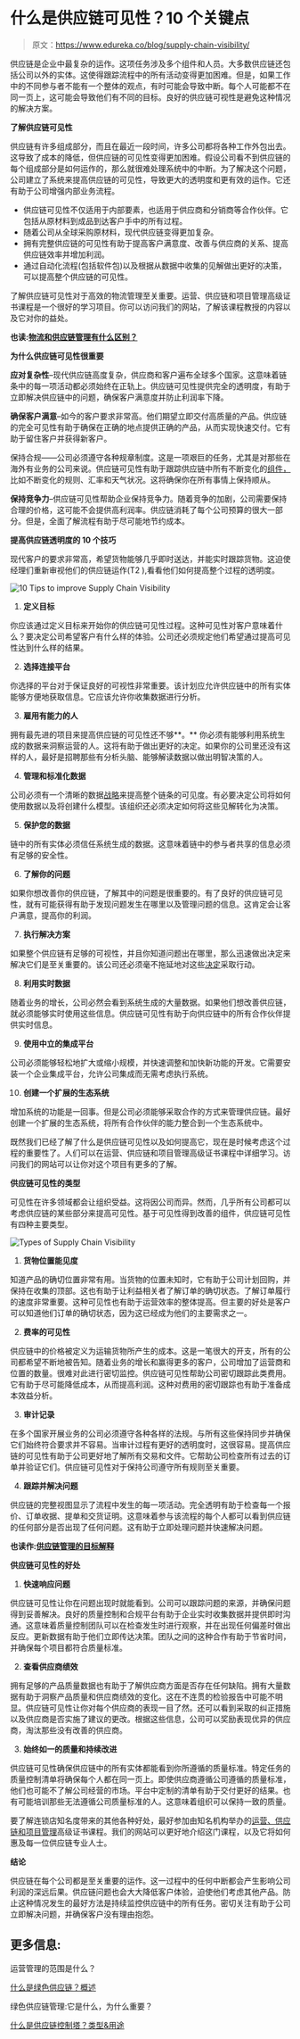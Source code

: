 # 什么是供应链可见性？10 个关键点

> 原文：<https://www.edureka.co/blog/supply-chain-visibility/>

供应链是企业中最复杂的运作。这项任务涉及多个组件和人员。大多数供应链还包括公司以外的实体。这使得跟踪流程中的所有活动变得更加困难。但是，如果工作中的不同参与者不能有一个整体的观点，有时可能会导致中断。每个人可能都不在同一页上，这可能会导致他们有不同的目标。良好的供应链可视性是避免这种情况的解决方案。

**了解供应链可见性**

供应链有许多组成部分，而且在最近一段时间，许多公司都将各种工作外包出去。这导致了成本的降低，但供应链的可见性变得更加困难。假设公司看不到供应链的每个组成部分是如何运作的，那么就很难处理系统中的中断。为了解决这个问题，公司建立了系统来提高供应链的可见性，导致更大的透明度和更有效的运作。它还有助于公司增强内部业务流程。

*   供应链可见性不仅适用于内部要素，也适用于供应商和分销商等合作伙伴。它包括从原材料到成品到达客户手中的所有过程。
*   随着公司从全球采购原材料，现代供应链变得更加复杂。
*   拥有完整供应链的可见性有助于提高客户满意度、改善与供应商的关系、提高供应链效率并增加利润。
*   通过自动化流程(包括软件包)以及根据从数据中收集的见解做出更好的决策，可以提高整个供应链的可见性。

了解供应链可见性对于高效的物流管理至关重要。运营、供应链和项目管理高级证书课程是一个很好的学习项目。你可以访问我们的网站，了解该课程教授的内容以及它对你的益处。

**也读:[物流和供应链管理有什么区别？](https://www.edureka.co/blog/difference-between-logistics-and-supply-chain-management/)**

**为什么供应链可见性很重要**

**应对复杂性**–现代供应链高度复杂，供应商和客户遍布全球多个国家。这意味着链条中的每一项活动都必须始终在正轨上。供应链可见性提供完全的透明度，有助于立即解决供应链中的问题，确保客户满意度并防止利润率下降。

**确保客户满意**–如今的客户要求非常高。他们期望立即交付高质量的产品。供应链的完全可见性有助于确保在正确的地点提供正确的产品，从而实现快速交付。它有助于留住客户并获得新客户。

保持合规——公司必须遵守各种规章制度。这是一项艰巨的任务，尤其是对那些在海外有业务的公司来说。供应链可见性有助于跟踪供应链中所有不断变化的[组件，](https://www.edureka.co/blog/components-of-supply-chain-management/)比如不断变化的规则、汇率和天气状况。这将确保你在所有事情上保持顺从。

**保持竞争力**–供应链可见性帮助企业保持竞争力。随着竞争的加剧，公司需要保持合理的价格，这可能不会提供高利润率。供应链消耗了每个公司预算的很大一部分。但是，全面了解流程有助于尽可能地节约成本。

**提高供应链透明度的 10 个技巧**

现代客户的要求非常高，希望货物能够几乎即时送达，并能实时跟踪货物。这迫使经理们重新审视他们的供应链运作(T2 ),看看他们如何提高整个过程的透明度。

![10 Tips to improve Supply Chain Visibility](img/8ae88c45c44a481ba3df9779f8c98941.png)

1.  **定义目标**

你应该通过定义目标来开始你的供应链可见性过程。这种可见性对客户意味着什么？要决定公司希望客户有什么样的体验。公司还必须规定他们希望通过提高可见性达到什么样的结果。

2.  **选择连接平台**

你选择的平台对于保证良好的可视性非常重要。该计划应允许供应链中的所有实体能够方便地获取信息。它应该允许你收集数据进行分析。

3.  **雇用有能力的人**

拥有最先进的项目来提高供应链的可见性还不够**。** 你必须有能够利用系统生成的数据来洞察运营的人。这将有助于做出更好的决定。如果你的公司里还没有这样的人，最好是招聘那些有分析头脑、能够解读数据以做出明智决策的人。

4.  **管理和标准化数据**

公司必须有一个清晰的数据[战略](https://www.edureka.co/blog/how-to-formulate-advanced-supply-chain-strategy/)来提高整个链条的可见度。有必要决定公司将如何使用数据以及将创建什么模型。该组织还必须决定如何将这些见解转化为决策。

5.  **保护您的数据**

链中的所有实体必须信任系统生成的数据。这意味着链中的参与者共享的信息必须有足够的安全性。

6.  **了解你的问题**

如果你想改善你的供应链，了解其中的问题是很重要的。有了良好的供应链可见性，就有可能获得有助于发现问题发生在哪里以及管理问题的信息。这肯定会让客户满意，提高你的利润。

7.  **执行解决方案**

如果整个供应链有足够的可视性，并且你知道问题出在哪里，那么迅速做出决定来解决它们是至关重要的。该公司还必须毫不拖延地对这些[决定](https://www.edureka.co/blog/major-decision-areas-in-supply-chain-management/)采取行动。

8.  **利用实时数据**

随着业务的增长，公司必然会看到系统生成的大量数据。如果他们想改善供应链，就必须能够实时使用这些信息。供应链可见性有助于向供应链中的所有合作伙伴提供实时信息。

9.  **使用中立的集成平台**

公司必须能够轻松地扩大或缩小规模，并快速调整和加快新功能的开发。它需要安装一个企业集成平台，允许公司集成而无需考虑执行系统。

10.  **创建一个扩展的生态系统**

增加系统的功能是一回事。但是公司必须能够采取合作的方式来管理供应链。最好创建一个扩展的生态系统，将所有合作伙伴的能力整合到一个生态系统中。

既然我们已经了解了什么是供应链可见性以及如何提高它，现在是时候考虑这个过程的重要性了。人们可以在运营、供应链和项目管理高级证书课程中详细学习。访问我们的网站可以让你对这个项目有更多的了解。

**供应链可见性的类型**

可见性在许多领域都会让组织受益。这将因公司而异。然而，几乎所有公司都可以考虑供应链的某些部分来提高可见性。基于可见性得到改善的组件，供应链可见性有四种主要类型。

![Types of Supply Chain Visibility](img/35fbb980a413e1234b6fbcbab20db4d6.png)

1.  **货物位置能见度**

知道产品的确切位置非常有用。当货物的位置未知时，它有助于公司计划回购，并保持在收集的顶部。这也有助于让利益相关者了解订单的确切状态。了解订单履行的速度非常重要。这种可见性也有助于运营效率的整体提高。但主要的好处是客户可以知道他们订单的确切状态，因为这已经成为他们的主要需求之一。

2.  **费率的可见性**

供应链中的价格被定义为运输货物所产生的成本。这是一笔很大的开支，所有的公司都希望不断地被告知。随着业务的增长和赢得更多的客户，公司增加了运营商和位置的数量。很难对此进行密切监控。供应链可见性帮助公司密切跟踪此类费用。它有助于尽可能降低成本，从而提高利润。这种对费用的密切跟踪也有助于准备成本效益分析。

3.  **审计记录**

在多个国家开展业务的公司必须遵守各种各样的法规。与所有这些保持同步并确保它们始终符合要求并不容易。当审计过程有更好的透明度时，这很容易。提高供应链的可见性有助于公司更好地了解所有交易和文件。它帮助公司检查所有过去的订单并验证它们。供应链可见性对于保持公司遵守所有规则至关重要。

4.  **跟踪并解决问题**

供应链的完整视图显示了流程中发生的每一项活动。完全透明有助于检查每一个报价、订单收据、提单和交货证明。这意味着参与该流程的每个人都可以看到供应链的任何部分是否出现了任何问题。这有助于立即处理问题并快速解决问题。

**也读作:[供应链管理的目标解释](https://www.edureka.co/blog/objectives-of-supply-chain-management-explained/)**

**供应链可见性的好处**

1.  **快速响应问题**

供应链可见性让你在问题出现时就能看到。公司可以跟踪问题的来源，并确保问题得到妥善解决。良好的质量控制和合规平台有助于企业实时收集数据并提供即时沟通。这意味着质量控制团队可以在检查发生时进行观察，并在出现任何偏差时做出反应。更新数据有助于他们立即传达决策。团队之间的这种合作有助于节省时间，并确保每个项目都符合质量标准。

2.  **查看供应商绩效**

拥有足够的产品质量数据也有助于了解供应商方面是否存在任何缺陷。拥有大量数据有助于洞察产品质量和供应商绩效的变化。这在不连贯的检验报告中可能不明显。供应链可见性让你对每个供应商的表现一目了然。还可以看到采取的纠正措施以及供应商是否实施了建议的更改。根据这些信息，公司可以奖励表现优异的供应商，淘汰那些没有改善的供应商。

3.  **始终如一的质量和持续改进**

供应链可见性确保供应链中的所有实体都能看到你所遵循的质量标准。特定任务的质量控制清单将确保每个人都在同一页上。即使供应商遵循公司遵循的质量标准，他们也可能不了解公司经营的市场。平台中定制的清单有助于交付更好的结果。也有可能培训那些无法遵循公司质量标准的人。这意味着组织可以保持一致的质量。

要了解连锁店知名度带来的其他各种好处，最好参加由知名机构举办的[运营、供应链和项目管理](https://www.edureka.co/highered/advanced-program-in-operations-supply-chain-project-management-iitg)高级证书课程。我们的网站可以更好地介绍这门课程，以及它将如何惠及每一位供应链专业人士。

**结论**

供应链在每个公司都是至关重要的运作。这一过程中的任何中断都会产生影响公司利润的深远后果。供应链问题也会大大降低客户体验，迫使他们考虑其他产品。防止这种情况发生的最好方法是持续监控供应链中的所有任务。密切关注有助于公司立即解决问题，并确保客户没有理由抱怨。

## **更多信息:**

运营管理的范围是什么？

[什么是绿色供应链？概述](https://www.edureka.co/blog/green-supply-chain)

绿色供应链管理:它是什么，为什么重要？

[什么是供应链控制塔？类型&用途](https://www.edureka.co/blog/supply-chain-control-tower/)